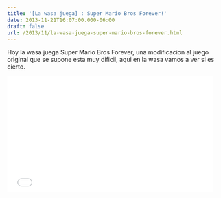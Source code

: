 ```yaml
---
title: '[La wasa juega] : Super Mario Bros Forever!'
date: 2013-11-21T16:07:00.000-06:00
draft: false
url: /2013/11/la-wasa-juega-super-mario-bros-forever.html
---
```


  
Hoy la wasa juega Super Mario Bros Forever, una modificacion al juego original que se supone esta muy dificil, aqui en la wasa vamos a ver si es cierto.  
  
  
<iframe allowfullscreen="" frameborder="0" height="270" src="//www.youtube.com/embed/dvFCAXewQXw" width="480"></iframe>